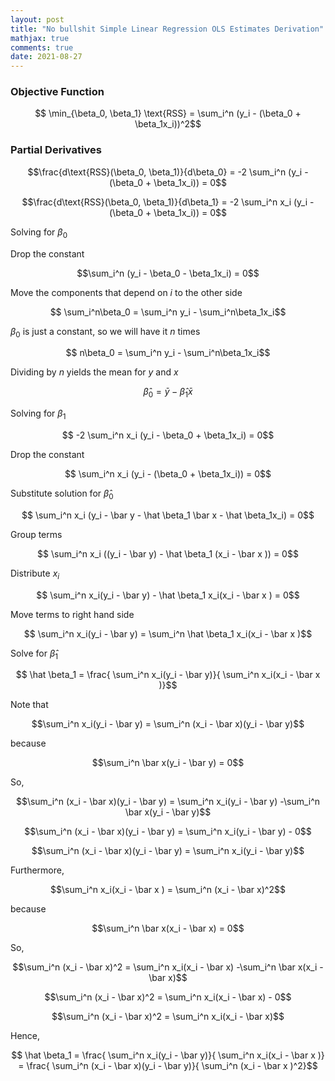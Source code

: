 ```yaml
---
layout: post
title: "No bullshit Simple Linear Regression OLS Estimates Derivation"
mathjax: true
comments: true
date: 2021-08-27
---
```


### Objective Function

$$ \min_{\beta_0, \beta_1} \text{RSS} = \sum_i^n (y_i - (\beta_0 + \beta_1x_i))^2$$

### Partial Derivatives

$$\frac{d\text{RSS}(\beta_0, \beta_1)}{d\beta_0} = -2 \sum_i^n (y_i - (\beta_0 + \beta_1x_i)) = 0$$ 

$$\frac{d\text{RSS}(\beta_0, \beta_1)}{d\beta_1} = -2 \sum_i^n x_i (y_i - (\beta_0 + \beta_1x_i)) = 0$$ 

Solving for $\beta_0$

Drop the constant

$$\sum_i^n (y_i - \beta_0 - \beta_1x_i) = 0$$

Move the components that depend on $i$ to the other side

$$ \sum_i^n\beta_0   = \sum_i^n y_i - \sum_i^n\beta_1x_i$$

$\beta_0$ is just a constant, so we will have it $n$ times

$$ n\beta_0   = \sum_i^n y_i - \sum_i^n\beta_1x_i$$

Dividing by $n$ yields the mean for $y$ and $x$

$$\hat \beta_0   = \bar y - \hat \beta_1 \bar x$$

Solving for $\beta_1$

$$ -2 \sum_i^n x_i (y_i - \beta_0 + \beta_1x_i) = 0$$ 

Drop the constant

$$ \sum_i^n x_i (y_i - (\beta_0 + \beta_1x_i)) = 0$$ 

Substitute solution for $\hat \beta_0$

$$ \sum_i^n x_i (y_i - \bar y - \hat \beta_1 \bar x -  \hat \beta_1x_i) = 0$$ 

Group terms

$$ \sum_i^n x_i ((y_i - \bar y) - \hat \beta_1 (x_i - \bar x )) = 0$$ 

Distribute $x_i$

$$ \sum_i^n x_i(y_i - \bar y) - \hat \beta_1 x_i(x_i - \bar x ) = 0$$ 

Move terms to right hand side

$$ \sum_i^n x_i(y_i - \bar y) = \sum_i^n \hat \beta_1 x_i(x_i - \bar x )$$ 

Solve for $\hat \beta_1$

$$ \hat \beta_1 = \frac{ \sum_i^n x_i(y_i - \bar y)}{ \sum_i^n  x_i(x_i - \bar x )}$$ 

Note that

$$\sum_i^n x_i(y_i - \bar y) = \sum_i^n (x_i - \bar x)(y_i - \bar y)$$

because

$$\sum_i^n \bar x(y_i - \bar y) = 0$$

So,

$$\sum_i^n (x_i - \bar x)(y_i - \bar y) = \sum_i^n  x_i(y_i - \bar y) -\sum_i^n \bar x(y_i - \bar y)$$

$$\sum_i^n (x_i - \bar x)(y_i - \bar y) = \sum_i^n  x_i(y_i - \bar y) - 0$$

$$\sum_i^n (x_i - \bar x)(y_i - \bar y) = \sum_i^n  x_i(y_i - \bar y)$$

Furthermore,

$$\sum_i^n  x_i(x_i - \bar x ) = \sum_i^n  (x_i - \bar x)^2$$

because 

$$\sum_i^n \bar x(x_i - \bar x) = 0$$

So,

$$\sum_i^n (x_i - \bar x)^2 = \sum_i^n  x_i(x_i - \bar x) -\sum_i^n \bar x(x_i - \bar x)$$

$$\sum_i^n (x_i - \bar x)^2 = \sum_i^n  x_i(x_i - \bar x) - 0$$

$$\sum_i^n (x_i - \bar x)^2 = \sum_i^n  x_i(x_i - \bar x)$$

Hence,

$$ \hat \beta_1 = \frac{ \sum_i^n x_i(y_i - \bar y)}{ \sum_i^n  x_i(x_i - \bar x )} = \frac{ \sum_i^n (x_i - \bar x)(y_i - \bar y)}{ \sum_i^n  (x_i - \bar x )^2}$$ 

 
